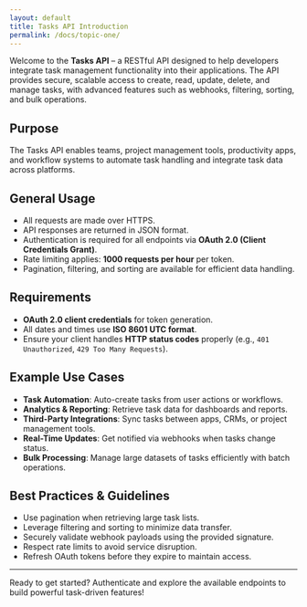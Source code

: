 ```yaml
---
layout: default
title: Tasks API Introduction
permalink: /docs/topic-one/
---
```


Welcome to the **Tasks API** – a RESTful API designed to help developers integrate task management functionality into their applications. The API provides secure, scalable access to create, read, update, delete, and manage tasks, with advanced features such as webhooks, filtering, sorting, and bulk operations.

## Purpose
The Tasks API enables teams, project management tools, productivity apps, and workflow systems to automate task handling and integrate task data across platforms.

## General Usage
- All requests are made over HTTPS.
- API responses are returned in JSON format.
- Authentication is required for all endpoints via **OAuth 2.0 (Client Credentials Grant)**.
- Rate limiting applies: **1000 requests per hour** per token.
- Pagination, filtering, and sorting are available for efficient data handling.

## Requirements
- **OAuth 2.0 client credentials** for token generation.
- All dates and times use **ISO 8601 UTC format**.
- Ensure your client handles **HTTP status codes** properly (e.g., `401 Unauthorized`, `429 Too Many Requests`).

## Example Use Cases
- **Task Automation**: Auto-create tasks from user actions or workflows.
- **Analytics & Reporting**: Retrieve task data for dashboards and reports.
- **Third-Party Integrations**: Sync tasks between apps, CRMs, or project management tools.
- **Real-Time Updates**: Get notified via webhooks when tasks change status.
- **Bulk Processing**: Manage large datasets of tasks efficiently with batch operations.

## Best Practices & Guidelines
- Use pagination when retrieving large task lists.
- Leverage filtering and sorting to minimize data transfer.
- Securely validate webhook payloads using the provided signature.
- Respect rate limits to avoid service disruption.
- Refresh OAuth tokens before they expire to maintain access.

---
Ready to get started? Authenticate and explore the available endpoints to build powerful task-driven features!

